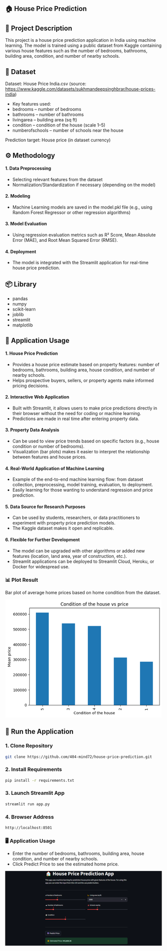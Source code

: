 ## 🏠 House Price Prediction
## 📌 Project Description
This project is a house price prediction application in India using machine learning. The model is trained using a public dataset from Kaggle containing various house features such as the number of bedrooms, bathrooms, building area, condition, and number of nearby schools.

## 📂 Dataset
Dataset: House Price India.csv (source: https://www.kaggle.com/datasets/sukhmandeepsinghbrar/house-prices-india)
- Key features used:
- bedrooms – number of bedrooms
- bathrooms – number of bathrooms
- livingarea – building area (sq ft)
- condition – condition of the house (scale 1–5)
- numberofschools – number of schools near the house

Prediction target:
House price (in dataset currency)

## ⚙️ Methodology
#### 1. Data Preprocessing
- Selecting relevant features from the dataset
- Normalization/Standardization if necessary (depending on the model)
#### 2. Modeling
- Machine Learning models are saved in the model.pkl file (e.g., using Random Forest Regressor or other regression algorithms)
#### 3. Model Evaluation
- Using regression evaluation metrics such as R² Score, Mean Absolute Error (MAE), and Root Mean Squared Error (RMSE).
#### 4. Deployment
- The model is integrated with the Streamlit application for real-time house price prediction.

## 📦 Library
- pandas
- numpy
- scikit-learn
- joblib
- streamlit
- matplotlib

## 🎯 Application Usage
#### 1. House Price Prediction
- Provides a house price estimate based on property features: number of bedrooms, bathrooms, building area, house condition, and number of nearby schools.
- Helps prospective buyers, sellers, or property agents make informed pricing decisions.
#### 2. Interactive Web Application
- Built with Streamlit, it allows users to make price predictions directly in their browser without the need for coding or machine learning.
- Predictions are made in real time after entering property data.
#### 3. Property Data Analysis
- Can be used to view price trends based on specific factors (e.g., house condition or number of bedrooms).
- Visualization (bar plots) makes it easier to interpret the relationship between features and house prices.
#### 4. Real-World Application of Machine Learning
- Example of the end-to-end machine learning flow: from dataset collection, preprocessing, model training, evaluation, to deployment.
- Easily learning for those wanting to understand regression and price prediction.
#### 5. Data Source for Research Purposes
- Can be used by students, researchers, or data practitioners to experiment with property price prediction models.
- The Kaggle dataset makes it open and replicable.
#### 6. Flexible for Further Development
- The model can be upgraded with other algorithms or added new features (location, land area, year of construction, etc.).
- Streamlit applications can be deployed to Streamlit Cloud, Heroku, or Docker for widespread use.

### 📊 Plot Result
Bar plot of average home prices based on home condition from the dataset.

![Bar Plot](output.png)

## 🚀 Run the Application
### 1. Clone Repository
```bash
git clone https://github.com/404-mind72/house-price-prediction.git
```
### 2. Install Requirements
```bash
pip install -r requirements.txt
```
### 3. Launch Streamlit App
```bash
streamlit run app.py
```
### 4. Browser Address
```bash
http://localhost:8501
```

### 🖥️ Application Usage
- Enter the number of bedrooms, bathrooms, building area, house condition, and number of nearby schools.
- Click Predict Price to see the estimated home price.
  
![Bar Plot](visual.png)
